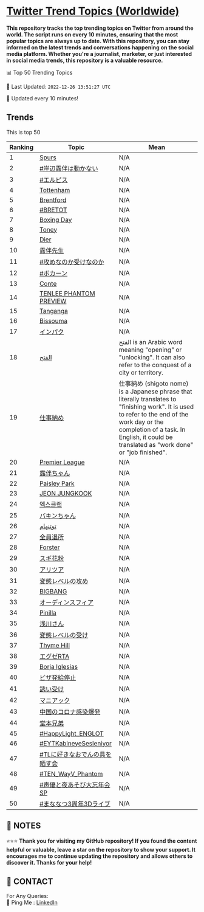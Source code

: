[Twitter Trend Topics (Worldwide)](https://github.com/ErcinDedeoglu/Twitter-Trend-Topics)
==========

**This repository tracks the top trending topics on Twitter from around the world. 
The script runs on every 10 minutes, ensuring that the most popular topics are always up to date. 
With this repository, you can stay informed on the latest trends and conversations happening on the social media platform. 
Whether you're a journalist, marketer, or just interested in social media trends, this repository is a valuable resource.**


📊 Top 50 Trending Topics

📆 Last Updated: `2022-12-26 13:51:27 UTC`

🔧 Updated every 10 minutes!


## Trends

This is top 50

| Ranking | Topic | Mean |
| ------- | ------------ | ------------ |
| 1 | [Spurs](http://twitter.com/search?q=Spurs) | N/A |
| 2 | [#岸辺露伴は動かない](http://twitter.com/search?q=%23%e5%b2%b8%e8%be%ba%e9%9c%b2%e4%bc%b4%e3%81%af%e5%8b%95%e3%81%8b%e3%81%aa%e3%81%84) | N/A |
| 3 | [#エルピス](http://twitter.com/search?q=%23%e3%82%a8%e3%83%ab%e3%83%94%e3%82%b9) | N/A |
| 4 | [Tottenham](http://twitter.com/search?q=Tottenham) | N/A |
| 5 | [Brentford](http://twitter.com/search?q=Brentford) | N/A |
| 6 | [#BRETOT](http://twitter.com/search?q=%23BRETOT) | N/A |
| 7 | [Boxing Day](http://twitter.com/search?q=Boxing+Day) | N/A |
| 8 | [Toney](http://twitter.com/search?q=Toney) | N/A |
| 9 | [Dier](http://twitter.com/search?q=Dier) | N/A |
| 10 | [露伴先生](http://twitter.com/search?q=%e9%9c%b2%e4%bc%b4%e5%85%88%e7%94%9f) | N/A |
| 11 | [#攻めなのか受けなのか](http://twitter.com/search?q=%23%e6%94%bb%e3%82%81%e3%81%aa%e3%81%ae%e3%81%8b%e5%8f%97%e3%81%91%e3%81%aa%e3%81%ae%e3%81%8b) | N/A |
| 12 | [#ボカーン](http://twitter.com/search?q=%23%e3%83%9c%e3%82%ab%e3%83%bc%e3%83%b3) | N/A |
| 13 | [Conte](http://twitter.com/search?q=Conte) | N/A |
| 14 | [TENLEE PHANTOM PREVIEW](http://twitter.com/search?q=TENLEE+PHANTOM+PREVIEW) | N/A |
| 15 | [Tanganga](http://twitter.com/search?q=Tanganga) | N/A |
| 16 | [Bissouma](http://twitter.com/search?q=Bissouma) | N/A |
| 17 | [インパク](http://twitter.com/search?q=%e3%82%a4%e3%83%b3%e3%83%91%e3%82%af) | N/A |
| 18 | [الفتح](http://twitter.com/search?q=%d8%a7%d9%84%d9%81%d8%aa%d8%ad) | الفتح is an Arabic word meaning "opening" or "unlocking". It can also refer to the conquest of a city or territory. |
| 19 | [仕事納め](http://twitter.com/search?q=%e4%bb%95%e4%ba%8b%e7%b4%8d%e3%82%81) | 仕事納め (shigoto nome) is a Japanese phrase that literally translates to "finishing work". It is used to refer to the end of the work day or the completion of a task. In English, it could be translated as "work done" or "job finished". |
| 20 | [Premier League](http://twitter.com/search?q=Premier+League) | N/A |
| 21 | [露伴ちゃん](http://twitter.com/search?q=%e9%9c%b2%e4%bc%b4%e3%81%a1%e3%82%83%e3%82%93) | N/A |
| 22 | [Paisley Park](http://twitter.com/search?q=Paisley+Park) | N/A |
| 23 | [JEON JUNGKOOK](http://twitter.com/search?q=JEON+JUNGKOOK) | N/A |
| 24 | [엑스클랜](http://twitter.com/search?q=%ec%97%91%ec%8a%a4%ed%81%b4%eb%9e%9c) | N/A |
| 25 | [バキンちゃん](http://twitter.com/search?q=%e3%83%90%e3%82%ad%e3%83%b3%e3%81%a1%e3%82%83%e3%82%93) | N/A |
| 26 | [توتنهام](http://twitter.com/search?q=%d8%aa%d9%88%d8%aa%d9%86%d9%87%d8%a7%d9%85) | N/A |
| 27 | [全員退所](http://twitter.com/search?q=%e5%85%a8%e5%93%a1%e9%80%80%e6%89%80) | N/A |
| 28 | [Forster](http://twitter.com/search?q=Forster) | N/A |
| 29 | [スギ花粉](http://twitter.com/search?q=%e3%82%b9%e3%82%ae%e8%8a%b1%e7%b2%89) | N/A |
| 30 | [アリツア](http://twitter.com/search?q=%e3%82%a2%e3%83%aa%e3%83%84%e3%82%a2) | N/A |
| 31 | [変態レベルの攻め](http://twitter.com/search?q=%e5%a4%89%e6%85%8b%e3%83%ac%e3%83%99%e3%83%ab%e3%81%ae%e6%94%bb%e3%82%81) | N/A |
| 32 | [BIGBANG](http://twitter.com/search?q=BIGBANG) | N/A |
| 33 | [オーディンスフィア](http://twitter.com/search?q=%e3%82%aa%e3%83%bc%e3%83%87%e3%82%a3%e3%83%b3%e3%82%b9%e3%83%95%e3%82%a3%e3%82%a2) | N/A |
| 34 | [Pinilla](http://twitter.com/search?q=Pinilla) | N/A |
| 35 | [浅川さん](http://twitter.com/search?q=%e6%b5%85%e5%b7%9d%e3%81%95%e3%82%93) | N/A |
| 36 | [変態レベルの受け](http://twitter.com/search?q=%e5%a4%89%e6%85%8b%e3%83%ac%e3%83%99%e3%83%ab%e3%81%ae%e5%8f%97%e3%81%91) | N/A |
| 37 | [Thyme Hill](http://twitter.com/search?q=Thyme+Hill) | N/A |
| 38 | [エグゼRTA](http://twitter.com/search?q=%e3%82%a8%e3%82%b0%e3%82%bcRTA) | N/A |
| 39 | [Borja Iglesias](http://twitter.com/search?q=Borja+Iglesias) | N/A |
| 40 | [ビザ発給停止](http://twitter.com/search?q=%e3%83%93%e3%82%b6%e7%99%ba%e7%b5%a6%e5%81%9c%e6%ad%a2) | N/A |
| 41 | [誘い受け](http://twitter.com/search?q=%e8%aa%98%e3%81%84%e5%8f%97%e3%81%91) | N/A |
| 42 | [マニアック](http://twitter.com/search?q=%e3%83%9e%e3%83%8b%e3%82%a2%e3%83%83%e3%82%af) | N/A |
| 43 | [中国のコロナ感染爆発](http://twitter.com/search?q=%e4%b8%ad%e5%9b%bd%e3%81%ae%e3%82%b3%e3%83%ad%e3%83%8a%e6%84%9f%e6%9f%93%e7%88%86%e7%99%ba) | N/A |
| 44 | [堂本兄弟](http://twitter.com/search?q=%e5%a0%82%e6%9c%ac%e5%85%84%e5%bc%9f) | N/A |
| 45 | [#HappyLight_ENGLOT](http://twitter.com/search?q=%23HappyLight_ENGLOT) | N/A |
| 46 | [#EYTKabineyeSesleniyor](http://twitter.com/search?q=%23EYTKabineyeSesleniyor) | N/A |
| 47 | [#TLに好きなおでんの具を晒す会](http://twitter.com/search?q=%23TL%e3%81%ab%e5%a5%bd%e3%81%8d%e3%81%aa%e3%81%8a%e3%81%a7%e3%82%93%e3%81%ae%e5%85%b7%e3%82%92%e6%99%92%e3%81%99%e4%bc%9a) | N/A |
| 48 | [#TEN_WayV_Phantom](http://twitter.com/search?q=%23TEN_WayV_Phantom) | N/A |
| 49 | [#声優と夜あそび大忘年会SP](http://twitter.com/search?q=%23%e5%a3%b0%e5%84%aa%e3%81%a8%e5%a4%9c%e3%81%82%e3%81%9d%e3%81%b3%e5%a4%a7%e5%bf%98%e5%b9%b4%e4%bc%9aSP) | N/A |
| 50 | [#まななつ3周年3Dライブ](http://twitter.com/search?q=%23%e3%81%be%e3%81%aa%e3%81%aa%e3%81%a43%e5%91%a8%e5%b9%b43D%e3%83%a9%e3%82%a4%e3%83%96) | N/A |




## 📝 NOTES

⭐⭐⭐ **Thank you for visiting my GitHub repository! If you found the content helpful or valuable, leave a star on the repository to show your support. It encourages me to continue updating the repository and allows others to discover it. Thanks for your help!**

## 📨 CONTACT

 For Any Queries:  
            🏓 Ping Me : [LinkedIn](https://www.linkedin.com/in/ercindedeoglu/)
